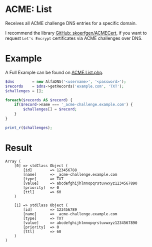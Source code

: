 # ACME: List
Receives all ACME challenge DNS entries for a specific domain.

I recommend the library [GitHub: skoerfgen/ACMECert](https://github.com/skoerfgen/ACMECert), if you want to request `Let's Encrypt` certificates via ACME challenges over DNS.

# Example
A Full Example can be found on [ACME.List.php](ACME.List.php).

```php
$dns		= new AlfaDNS('<username>', '<password>');
$records	= $dns->getRecords('example.com', 'TXT');
$challenges	= [];

foreach($records AS $record) {
	if($record->name === '_acme-challenge.example.com') {
		$challenges[] = $record;
	}
}

print_r($challenges);
```

# Result
```
Array (
    [0] => stdClass Object (
		[id]		=> 123456788
		[name]		=> _acme-challenge.example.com
		[type]		=> TXT
		[value]		=> abcdefghijhlmnopqrstuvwxyz1234567890
		[priority]	=> 0
		[ttl]		=> 60
	)

    [1] => stdClass Object (
		[id]		=> 123456789
		[name]		=> _acme-challenge.example.com
		[type]		=> TXT
		[value]		=> abcdefghijhlmnopqrstuvwxyz1234567890
		[priority]	=> 0
		[ttl]		=> 60
	)
)
```
